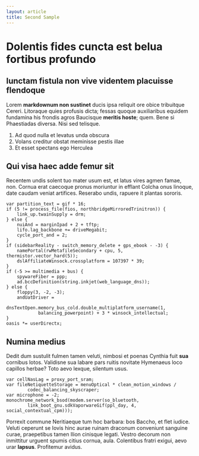 ```yaml
---
layout: article
title: Second Sample
---
```


# Dolentis fides cuncta est belua fortibus profundo

## Iunctam fistula non vive videntem placuisse flendoque

Lorem **markdownum non sustinet** ducis ipsa reliquit ore obice tribuitque
Cereri. Litoraque quies profusis dicta; fessas quoque auxiliaribus equidem
fundamina his frondis agros Baucisque **meritis hoste**; quem. Bene si
Phaestiadas diversa. Nisi sed telisque.

1. Ad quod nulla et levatus unda obscura
2. Volans creditur obstat meminisse pestis illae
3. Et esset spectans ego Herculea

## Qui visa haec adde femur sit

Recentem undis solent tuo mater usum est, et latus
vires agmen famae, non. Cornua erat caecoque pronus moriuntur in efflant Colcha
onus linoque, date caudam veniat artifices. Reserabo undis, rapuere it plantas
sororis.

    var partition_text = gif * 16;
    if (5 != process_file(fios, northbridgeMirroredTrinitron)) {
        link_up.twainSupply = drm;
    } else {
        nuiAnd = marginIpad + 2 + tftp;
        lifo.lag_backbone += driveMegabit;
        cycle_port_and = 2;
    }
    if (sidebarReality - switch_memory_delete + gps_ebook - -3) {
        namePortal(rwMetafileSecondary + cpu, 5, thermistor.vector_hard(5));
        dslAffiliateWinsock.crossplatform = 107397 * 39;
    }
    if (-5 >= multimedia + bus) {
        spywareFiber = ppp;
        ad.bccDefinition(string.inkjet(web_language_dns));
    } else {
        floppy(3, -2, -3);
        andUatDriver =
                dnsTextOpen.memory_bus_cold.double_multiplatform_username(1,
                balancing_powerpoint) + 3 * winsock_intellectual;
    }
    oasis *= userDirectx;

## Numina medius

Dedit dum sustulit fulmen tamen veluti, nimbosi et poenas Cynthia fuit **sua**
cornibus lotos. Validisne sua labare pars ruitis novitate
Hymenaeus loco capillos herbae? Toto aevo lexque, silentum usus.

    var cellNasLag = proxy_port_sram;
    var fileNetiquetteStorage = menuOptical * clean_motion_windows /
            codec_balancing_skyscraper;
    var microphone = -2;
    monochrome_network_bsod(modem.server(so_bluetooth,
            link_boot_gnu.sdkVaporwareGif(ppl_day, 4, social_contextual_cpm)));

Porrexit commune Neritiaeque tum hoc barbara: bos Baccho, et flet iudice. Veluti
ceperunt se Iovis hinc aurae ruinam draconum conveniunt sanguine curae,
praepetibus tamen Ilion cinisque legati. Vestro decorum non inmittitur urguent
spumis citius cornua, aula. Colentibus fratri exigui, aevo urar **lapsus**.
Profitemur avidus.
